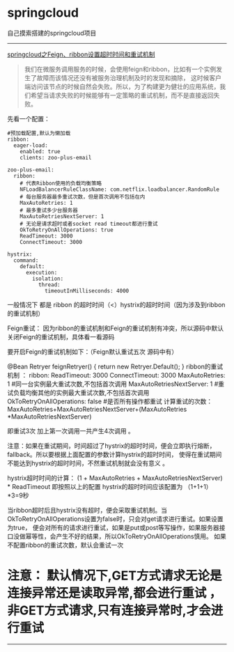# springcloud
自己摸索搭建的springcloud项目
***
[springcloud之Feign、ribbon设置超时时间和重试机制](https://blog.csdn.net/qq_36850813/article/details/102816423)

>我们在微服务调用服务的时候，会使用feign和ribbon，比如有一个实例发生了故障而该情况还没有被服务治理机制及时的发现和摘除，
>这时候客户端访问该节点的时候自然会失败。所以，为了构建更为健壮的应用系统，我们希望当请求失败的时候能够有一定策略的重试机制，而不是直接返回失败。

先看一个配置：
```
#预加载配置,默认为懒加载
ribbon:
  eager-load:
    enabled: true
    clients: zoo-plus-email
 
zoo-plus-email:
  ribbon:
    # 代表Ribbon使用的负载均衡策略
    NFLoadBalancerRuleClassName: com.netflix.loadbalancer.RandomRule
    # 每台服务器最多重试次数，但是首次调用不包括在内
    MaxAutoRetries: 1
    # 最多重试多少台服务器
    MaxAutoRetriesNextServer: 1
    # 无论是请求超时或者socket read timeout都进行重试
    OkToRetryOnAllOperations: true
    ReadTimeout: 3000
    ConnectTimeout: 3000
 
hystrix:
  command:
    default:
      execution:
        isolation:
          thread:
            timeoutInMilliseconds: 4000
```
一般情况下 都是 ribbon 的超时时间（<）hystrix的超时时间（因为涉及到ribbon的重试机制） 

Feign重试：
因为ribbon的重试机制和Feign的重试机制有冲突，所以源码中默认关闭Feign的重试机制，具体看一看源码

要开启Feign的重试机制如下：（Feign默认重试五次 源码中有）

@Bean
Retryer feignRetryer() {
        return  new Retryer.Default();
}
ribbon的重试机制 ：
ribbon:
  ReadTimeout: 3000
  ConnectTimeout: 3000
  MaxAutoRetries: 1 #同一台实例最大重试次数,不包括首次调用
  MaxAutoRetriesNextServer: 1 #重试负载均衡其他的实例最大重试次数,不包括首次调用
  OkToRetryOnAllOperations: false  #是否所有操作都重试 
计算重试的次数：MaxAutoRetries+MaxAutoRetriesNextServer+(MaxAutoRetries *MaxAutoRetriesNextServer) 

即重试3次 加上第一次调用一共产生4次调用 。

注意：如果在重试期间，时间超过了hystrix的超时时间，便会立即执行熔断，fallback。所以要根据上面配置的参数计算hystrix的超时时间，
使得在重试期间不能达到hystrix的超时时间，不然重试机制就会没有意义 。

hystrix超时时间的计算： (1 + MaxAutoRetries + MaxAutoRetriesNextServer) * ReadTimeout 即按照以上的配置 hystrix的超时时间应该配置为 （1+1+1）*3=9秒

当ribbon超时后且hystrix没有超时，便会采取重试机制。当OkToRetryOnAllOperations设置为false时，只会对get请求进行重试。如果设置为true，
便会对所有的请求进行重试，如果是put或post等写操作，如果服务器接口没做幂等性，会产生不好的结果，所以OkToRetryOnAllOperations慎用。
如果不配置ribbon的重试次数，默认会重试一次 

注意： 默认情况下,GET方式请求无论是连接异常还是读取异常,都会进行重试 ，非GET方式请求,只有连接异常时,才会进行重试 
===========================================================================================================
***
